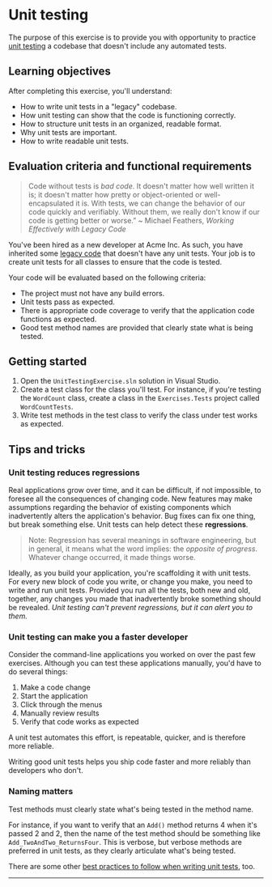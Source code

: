 # Unit testing

The purpose of this exercise is to provide you with opportunity to practice [unit testing][what-is-unit-testing] a codebase that doesn't include any automated tests.

## Learning objectives

After completing this exercise, you'll understand:

* How to write unit tests in a "legacy" codebase.
* How unit testing can show that the code is functioning correctly.
* How to structure unit tests in an organized, readable format.
* Why unit tests are important.
* How to write readable unit tests.

## Evaluation criteria and functional requirements

> Code without tests is *bad code*. It doesn't matter how well written it is; it doesn't matter how pretty or object-oriented or well-encapsulated it is. With tests, we can change the behavior of our code quickly and verifiably. Without them, we really don't know if our code is getting better or worse.”
~ Michael Feathers, _Working Effectively with Legacy Code_

You've been hired as a new developer at Acme Inc. As such, you have inherited some [legacy code][what-is-legacy-code] that doesn't have any unit tests. Your job is to create unit tests for all classes to ensure that the code is tested.

Your code will be evaluated based on the following criteria:

* The project must not have any build errors.
* Unit tests pass as expected.
* There is appropriate code coverage to verify that the application code functions as expected.
* Good test method names are provided that clearly state what is being tested.

## Getting started

1. Open the `UnitTestingExercise.sln` solution in Visual Studio.
2. Create a test class for the class you'll test. For instance, if you're testing the `WordCount` class, create a class in the `Exercises.Tests` project called `WordCountTests`.
3. Write test methods in the test class to verify the class under test works as expected.


## Tips and tricks

### Unit testing reduces regressions

Real applications grow over time, and it can be difficult, if not impossible, to foresee all the consequences of changing code. New features may make assumptions regarding the behavior of existing components which inadvertently alters the application's behavior. Bug fixes can fix one thing, but break something else. Unit tests can help detect these **regressions**.

>Note: Regression has several meanings in software engineering, but in general, it means what the word implies: the *opposite of progress*. Whatever change occurred, it made things worse.

Ideally, as you build your application, you're scaffolding it with unit tests. For every new block of code you write, or change you make, you need to write and run unit tests. Provided you run all the tests, both new and old, together, any changes you made that inadvertently broke something should be revealed. *Unit testing can't prevent regressions, but it can alert you to them.*

### Unit testing can make you a faster developer

Consider the command-line applications you worked on over the past few exercises. Although you can test these applications manually, you'd have to do several things:

1. Make a code change
2. Start the application
3. Click through the menus
4. Manually review results
5. Verify that code works as expected

A unit test automates this effort, is repeatable, quicker, and is therefore more reliable.

Writing good unit tests helps you ship code faster and more reliably than developers who don't.

### Naming matters

Test methods must clearly state what's being tested in the method name.

For instance, if you want to verify that an `Add()` method returns 4 when it's passed 2 and 2, then the name of the test method should be something like `Add_TwoAndTwo_ReturnsFour`. This is verbose, but verbose methods are preferred in unit tests, as they clearly articulate what's being tested.

There are some other [best practices to follow when writing unit tests][unit-testing-best-practices], too.

---

[unit-testing-best-practices]: https://docs.microsoft.com/en-us/dotnet/core/testing/unit-testing-best-practices
[what-is-unit-testing]: https://searchsoftwarequality.techtarget.com/definition/unit-testing
[what-is-legacy-code]: http://wiki.c2.com/?LegacyCode
